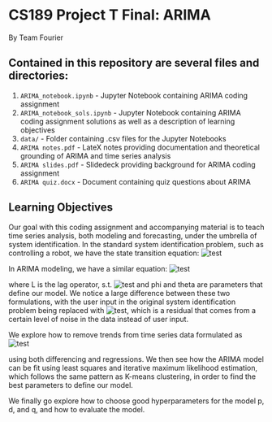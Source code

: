 
# CS189 Project T Final: ARIMA
By Team Fourier

## Contained in this repository are several files and directories:
1. ``ARIMA_notebook.ipynb`` - Jupyter Notebook containing ARIMA coding assignment
2. ``ARIMA_notebook_sols.ipynb`` - Jupyter Notebook containing ARIMA coding assignment solutions     as well as a description of learning objectives
3.  ``data/`` - Folder containing .csv files for the Jupyter Notebooks
4. ``ARIMA notes.pdf`` - LateX notes providing documentation and theoretical grounding of ARIMA and time series analysis
5. ``ARIMA slides.pdf`` - Slidedeck providing background for ARIMA coding assignment
6. ``ARIMA quiz.docx`` - Document containing quiz questions about ARIMA

## Learning Objectives
Our goal with this coding assignment and accompanying material is to teach time series analysis, both modeling and forecasting, under the umbrella of system identification. In the standard system identification problem, such as controlling a robot, we have the state transition equation:
<img src="https://latex.codecogs.com/svg.latex?\Large&space;X_{t+1}%20=%20AX_{t}%20+%20B\mu_{t}" title="test" />

In ARIMA modeling, we have a similar equation:
<img src="https://latex.codecogs.com/svg.latex?\Large&space;ARIMA(p,%20d,%20q)%20=%20(1%20-%20\phi_{1}L%20-%20\phi_{2}L^{2}%20-%20\phi_{3}L^{3}...%20-%20\phi_{p}L^{p})%20(1%20-%20L)^{d}%20y_{t}%20=%20c%20+%20(1%20+%20\theta_{1}%20L%20+%20\theta_{2}%20L^{2}...%20+%20\theta_{q}%20L^{q})%20\epsilon_{t}" title="test" />

where L is the lag operator, s.t. <img src="https://latex.codecogs.com/svg.latex?\Large&space;Ly_{t}%20=%20y_{t-1}" title="test" /> and phi and theta are parameters that define our model. We notice a large difference between these two formulations, with the user input in the original system identification problem being replaced with <img src="https://latex.codecogs.com/svg.latex?\Large&space;\epsilon_{t}" title="test" />, which is a residual that comes from a certain level of noise in the data instead of user input.

We explore how to remove trends from time series data formulated as
<img src="https://latex.codecogs.com/svg.latex?\Large&space;X_{t}%20=%20m_{t}%20+%20\epsilon_{t}" title="test" />

using both differencing and regressions. We then see how the ARIMA model can be fit using least squares and iterative maximum likelihood estimation, which follows the same pattern as K-means clustering, in order to find the best parameters to define our model.

We finally go explore how to choose good hyperparameters for the model p, d, and q, and how to evaluate the model.
